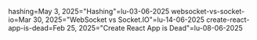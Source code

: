 hashing=May 3, 2025="Hashing"=lu-03-06-2025
websocket-vs-socket-io=Mar 30, 2025="WebSocket vs Socket.IO"=lu-14-06-2025
create-react-app-is-dead=Feb 25, 2025="Create React App is Dead"=lu-08-06-2025
